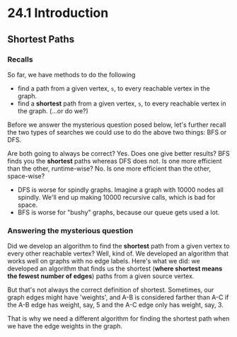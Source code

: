 # 24.1 Introduction

## Shortest Paths <a href="#shortest-paths" id="shortest-paths"></a>

### Recalls <a href="#recalls" id="recalls"></a>

So far, we have methods to do the following

* find a path from a given vertex, `s`, to every reachable vertex in the graph.
* find a **shortest** path from a given vertex, `s`, to every reachable vertex in the graph. (...or do we?)

Before we answer the mysterious question posed below, let's further recall the two types of searches we could use to do the above two things: BFS or DFS.

Are both going to always be correct? Yes. Does one give better results? BFS finds you the **shortest** paths whereas DFS does not. Is one more efficient than the other, runtime-wise? No. Is one more efficient than the other, space-wise?

* DFS is worse for spindly graphs. Imagine a graph with 10000 nodes all spindly. We'll end up making 10000 recursive calls, which is bad for space.
* BFS is worse for "bushy" graphs, because our queue gets used a lot.

### Answering the mysterious question <a href="#answering-the-mysterious-question" id="answering-the-mysterious-question"></a>

Did we develop an algorithm to find the **shortest** path from a given vertex to every other reachable vertex? Well, kind of. We developed an algorithm that works well on graphs with no edge labels. Here's what we did: we developed an algorithm that finds us the shortest (**where shortest means the fewest number of edges**) paths from a given source vertex.

But that's not always the correct definition of shortest. Sometimes, our graph edges might have 'weights', and A-B is considered farther than A-C if the A-B edge has weight, say, 5 and the A-C edge only has weight, say, 3.

That is why we need a different algorithm for finding the shortest path when we have the edge weights in the graph.
